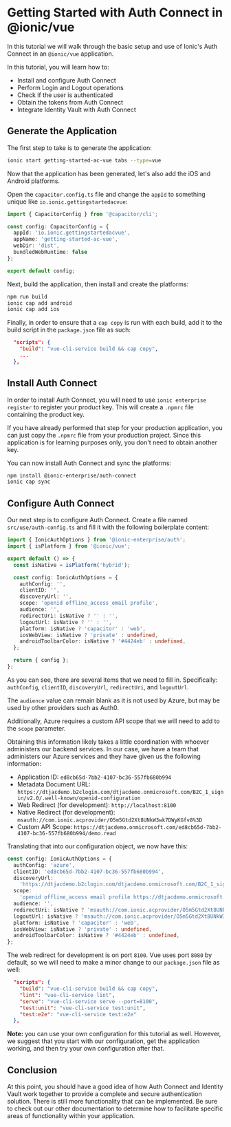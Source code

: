 # Getting Started with Auth Connect in @ionic/vue

In this tutorial we will walk through the basic setup and use of Ionic's Auth Connect in an `@ionic/vue` application.

In this tutorial, you will learn how to:

- Install and configure Auth Connect
- Perform Login and Logout operations
- Check if the user is authenticated
- Obtain the tokens from Auth Connect
- Integrate Identity Vault with Auth Connect

## Generate the Application

The first step to take is to generate the application:

```bash
ionic start getting-started-ac-vue tabs --type=vue
```

Now that the application has been generated, let's also add the iOS and Android platforms.

Open the `capacitor.config.ts` file and change the `appId` to something unique like `io.ionic.gettingstartedacvue`:

```TypeScript
import { CapacitorConfig } from '@capacitor/cli';

const config: CapacitorConfig = {
  appId: 'io.ionic.gettingstartedacvue',
  appName: 'getting-started-ac-vue',
  webDir: 'dist',
  bundledWebRuntime: false
};

export default config;
```

Next, build the application, then install and create the platforms:

```bash
npm run build
ionic cap add android
ionic cap add ios
```

Finally, in order to ensure that a `cap copy` is run with each build, add it to the build script in the `package.json` file as such:

```JSON
  "scripts": {
    "build": "vue-cli-service build && cap copy",
    ...
  },
```

## Install Auth Connect

In order to install Auth Connect, you will need to use `ionic enterprise register` to register your product key. This will create a `.npmrc` file containing the product key.

If you have already performed that step for your production application, you can just copy the `.npmrc` file from your production project. Since this application is for learning purposes only, you don't need to obtain another key.

You can now install Auth Connect and sync the platforms:

```bash
npm install @ionic-enterprise/auth-connect
ionic cap sync
```

## Configure Auth Connect

Our next step is to configure Auth Connect. Create a file named `src/use/auth-config.ts` and fill it with the following boilerplate content:

```typescript
import { IonicAuthOptions } from '@ionic-enterprise/auth';
import { isPlatform } from '@ionic/vue';

export default () => {
  const isNative = isPlatform('hybrid');

  const config: IonicAuthOptions = {
    authConfig: '',
    clientID: '',
    discoveryUrl: '',
    scope: 'openid offline_access email profile',
    audience: '',
    redirectUri: isNative ? '' : '',
    logoutUrl: isNative ? '' : '',
    platform: isNative ? 'capacitor' : 'web',
    iosWebView: isNative ? 'private' : undefined,
    androidToolbarColor: isNative ? '#4424eb' : undefined,
  };

  return { config };
};
```

As you can see, there are several items that we need to fill in. Specifically: `authConfig`, `clientID`, `discoveryUrl`, `redirectUri`, and `logoutUrl`.

The `audience` value can remain blank as it is not used by Azure, but may be used by other providers such as Auth0.

Additionally, Azure requires a custom API scope that we will need to add to the `scope` parameter.

Obtaining this information likely takes a little coordination with whoever administers our backend services. In our case, we have a team that administers our Azure services and they have given us the following information:

- Application ID: `ed8cb65d-7bb2-4107-bc36-557fb680b994`
- Metadata Document URL: `https://dtjacdemo.b2clogin.com/dtjacdemo.onmicrosoft.com/B2C_1_signin/v2.0/.well-known/openid-configuration`
- Web Redirect (for development): `http://localhost:8100`
- Native Redirect (for development): `msauth://com.ionic.acprovider/O5m5Gtd2Xt8UNkW3wk7DWyKGfv8%3D`
- Custom API Scope: `https://dtjacdemo.onmicrosoft.com/ed8cb65d-7bb2-4107-bc36-557fb680b994/demo.read`

Translating that into our configuration object, we now have this:

```typescript
const config: IonicAuthOptions = {
  authConfig: 'azure',
  clientID: 'ed8cb65d-7bb2-4107-bc36-557fb680b994',
  discoveryUrl:
    'https://dtjacdemo.b2clogin.com/dtjacdemo.onmicrosoft.com/B2C_1_signin/v2.0/.well-known/openid-configuration',
  scope:
    'openid offline_access email profile https://dtjacdemo.onmicrosoft.com/ed8cb65d-7bb2-4107-bc36-557fb680b994/demo.read',
  audience: '',
  redirectUri: isNative ? 'msauth://com.ionic.acprovider/O5m5Gtd2Xt8UNkW3wk7DWyKGfv8%3D' : 'http://localhost:8100',
  logoutUrl: isNative ? 'msauth://com.ionic.acprovider/O5m5Gtd2Xt8UNkW3wk7DWyKGfv8%3D' : 'http://localhost:8100',
  platform: isNative ? 'capacitor' : 'web',
  iosWebView: isNative ? 'private' : undefined,
  androidToolbarColor: isNative ? '#4424eb' : undefined,
};
```

The web redirect for development is on port `8100`. Vue uses port `8080` by default, so we will need to make a minor change to our `package.json` file as well:

```json
  "scripts": {
    "build": "vue-cli-service build && cap copy",
    "lint": "vue-cli-service lint",
    "serve": "vue-cli-service serve --port=8100",
    "test:unit": "vue-cli-service test:unit",
    "test:e2e": "vue-cli-service test:e2e"
  },
```

**Note:** you can use your own configuration for this tutorial as well. However, we suggest that you start with our configuration, get the application working, and then try your own configuration after that.

## Conclusion

At this point, you should have a good idea of how Auth Connect and Identity Vault work together to provide a complete and secure authentication solution. There is still more functionality that can be implemented. Be sure to check out our other documentation to determine how to facilitate specific areas of functionality within your application.
